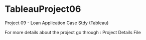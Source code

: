 # TableauProject06

Project 09 - Loan Application Case Stdy (Tableau)


For more details about the project go through : Project Details File 
